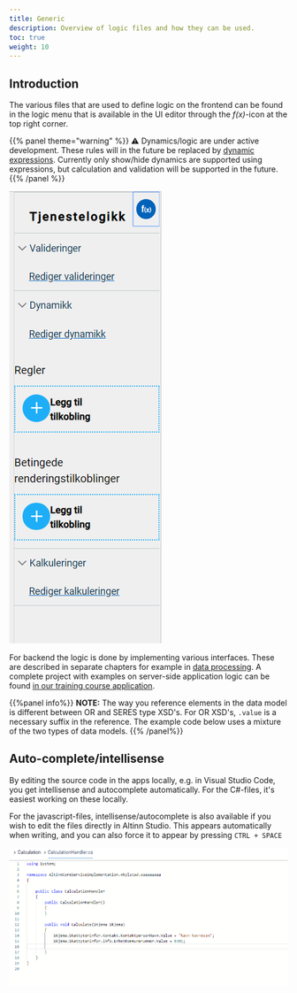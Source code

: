 ```yaml
---
title: Generic
description: Overview of logic files and how they can be used.
toc: true
weight: 10
---
```


## Introduction

The various files that are used to define logic on the frontend can be found in the logic menu
that is available in the UI editor through the _f(x)_-icon at the top right corner.

{{% panel theme="warning" %}}
⚠️ Dynamics/logic are under active development. These rules will in the future be replaced by
[dynamic expressions](../expressions). Currently only show/hide dynamics are supported using expressions, but
calculation and validation will be supported in the future.
{{% /panel %}}

![Logic menu](ui-editor-logic-menu.png?height=300px "Logic menu")

For backend the logic is done by implementing various interfaces. These are described in separate chapters for example
in [data processing](../dataprocessing/).
A complete project with examples on server-side application logic can be
found [in our training course application](https://altinn.studio/repos/ttd/tilflytter-sogndal-lf/src/branch/master).

{{%panel info%}}
**NOTE:** The way you reference elements in the data model is different between OR and SERES type XSD's.
For OR XSD's, `.value` is a necessary suffix in the reference. The example code below uses a mixture of the two types of
data models.
{{% /panel%}}


## Auto-complete/intellisense

By editing the source code in the apps locally, e.g. in Visual Studio Code, you get intellisense and autocomplete automatically.
For the C#-files, it's easiest working on these locally.

For the javascript-files, intellisense/autocomplete is also available if you wish to edit the files directly in Altinn Studio.
This appears automatically when writing, and you can also force it to appear by pressing `CTRL + SPACE`

![Logic menu - auto-complete/intellisense](datamodel-intellisense.gif "Logic menu - auto-complete/intellisense")

